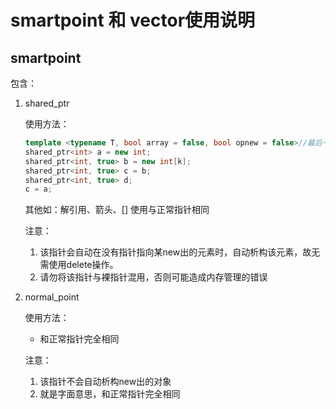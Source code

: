 # smartpoint 和 vector使用说明
## smartpoint 
包含：
1. shared_ptr

	使用方法：
	```cpp
	template <typename T, bool array = false, bool opnew = false>//最后一项为是否使用了operator new
	shared_ptr<int> a = new int;
	shared_ptr<int, true> b = new int[k];
	shared_ptr<int, true> c = b;
	shared_ptr<int, true> d;
	c = a;
	```
	其他如：解引用、箭头、[] 使用与正常指针相同
	
	注意：
	1. 该指针会自动在没有指针指向某new出的元素时，自动析构该元素，故无需使用delete操作。
	2. 请勿将该指针与裸指针混用，否则可能造成内存管理的错误 

2. normal_point
	
	使用方法：

	* 和正常指针完全相同

	注意：

	1. 该指针不会自动析构new出的对象
	2. 就是字面意思，和正常指针完全相同